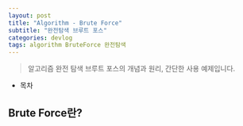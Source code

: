 ```yaml
---
layout: post
title: "Algorithm - Brute Force"
subtitle: "완전탐색 브루트 포스"
categories: devlog
tags: algorithm BruteForce 완전탐색
---
```


> 알고리즘 완전 탐색 브루트 포스의 개념과 원리, 간단한 사용 예제입니다.

<!---more--->

- 목차

## Brute Force란?
